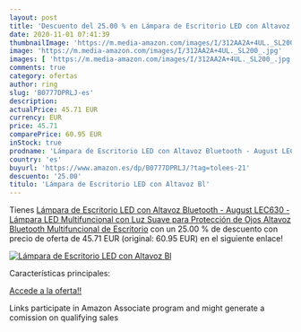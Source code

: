 ```yaml
---
layout: post
title: 'Descuento del 25.00 % en Lámpara de Escritorio LED con Altavoz Bl'
date: 2020-11-01 07:41:39
thumbnailImage: 'https://m.media-amazon.com/images/I/312AA2A+4UL._SL200_.jpg'
image: 'https://m.media-amazon.com/images/I/312AA2A+4UL._SL200_.jpg'
images: [ 'https://m.media-amazon.com/images/I/312AA2A+4UL._SL200_.jpg' ]
comments: true
category: ofertas
author: ring
slug: 'B0777DPRLJ-es'
description:
actualPrice: 45.71 EUR
currency: EUR
price: 45.71
comparePrice: 60.95 EUR
inStock: true
prodname: 'Lámpara de Escritorio LED con Altavoz Bluetooth - August LEC630 - Lámpara LED Multifuncional con Luz Suave para Protección de Ojos Altavoz Bluetooth Multifuncional de Escritorio'
country: 'es'
buyurl: 'https://www.amazon.es/dp/B0777DPRLJ/?tag=tolees-21'
descuento: '25.00'
titulo: 'Lámpara de Escritorio LED con Altavoz Bl'
---
```


Tienes [Lámpara de Escritorio LED con Altavoz Bluetooth - August LEC630 - Lámpara LED Multifuncional con Luz Suave para Protección de Ojos Altavoz Bluetooth Multifuncional de Escritorio](https://www.amazon.es/dp/B0777DPRLJ/?tag=tolees-21) con un 25.00 % de descuento con precio de oferta de 45.71 EUR (original: 60.95 EUR) en el siguiente enlace!

[![Lámpara de Escritorio LED con Altavoz Bl](https://m.media-amazon.com/images/I/312AA2A+4UL._SL200_.jpg)](https://www.amazon.es/dp/B0777DPRLJ/?tag=tolees-21)

Características principales:


[Accede a la oferta!!](https://www.amazon.es/dp/B0777DPRLJ/?tag=tolees-21)

Links participate in Amazon Associate program and might generate a comission on qualifying sales


